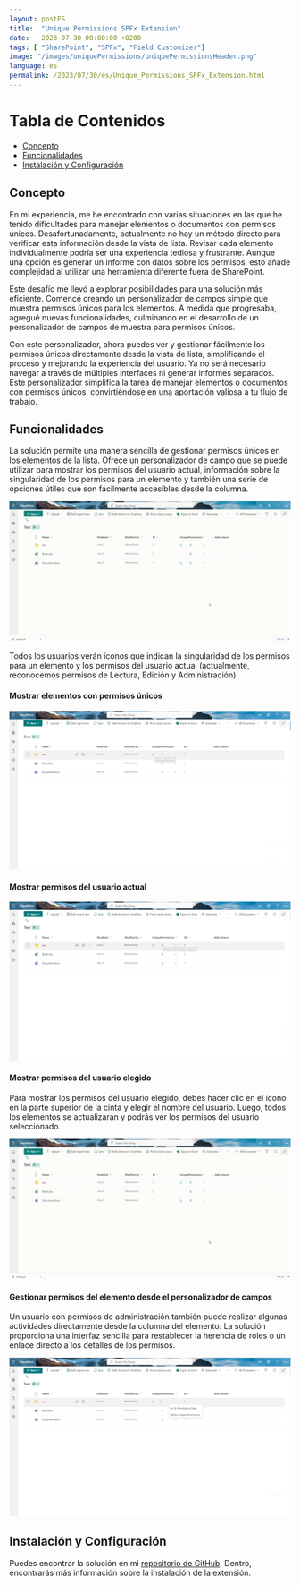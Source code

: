 ```yaml
---
layout: postES
title:  "Unique Permissions SPFx Extension"
date:   2023-07-30 00:00:00 +0200
tags: [ "SharePoint", "SPFx", "Field Customizer"]
image: "/images/uniquePermissions/uniquePermissionsHeader.png"
language: es
permalink: /2023/07/30/es/Unique_Permissions_SPFx_Extension.html
---
```


# Tabla de Contenidos
- [Concepto](#concepto)
- [Funcionalidades](#funcionalidades)
- [Instalación y Configuración](#instalación-y-configuración)

## Concepto

En mi experiencia, me he encontrado con varias situaciones en las que he tenido dificultades para manejar elementos o documentos con permisos únicos. Desafortunadamente, actualmente no hay un método directo para verificar esta información desde la vista de lista. Revisar cada elemento individualmente podría ser una experiencia tediosa y frustrante. Aunque una opción es generar un informe con datos sobre los permisos, esto añade complejidad al utilizar una herramienta diferente fuera de SharePoint.

Este desafío me llevó a explorar posibilidades para una solución más eficiente. Comencé creando un personalizador de campos simple que muestra permisos únicos para los elementos. A medida que progresaba, agregué nuevas funcionalidades, culminando en el desarrollo de un personalizador de campos de muestra para permisos únicos.

Con este personalizador, ahora puedes ver y gestionar fácilmente los permisos únicos directamente desde la vista de lista, simplificando el proceso y mejorando la experiencia del usuario. Ya no será necesario navegar a través de múltiples interfaces ni generar informes separados. Este personalizador simplifica la tarea de manejar elementos o documentos con permisos únicos, convirtiéndose en una aportación valiosa a tu flujo de trabajo.

## Funcionalidades

La solución permite una manera sencilla de gestionar permisos únicos en los  elementos de la lista. Ofrece un personalizador de campo que se puede utilizar para mostrar los permisos del usuario actual, información sobre la singularidad de los permisos para un elemento y también una serie de opciones útiles que son fácilmente accesibles desde la columna.

![react-field-unique-permissions](/images/uniquePermissions/checkUserPermission.gif)
  
Todos los usuarios verán íconos que indican la singularidad de los permisos para un elemento y los permisos del usuario actual (actualmente, reconocemos permisos de Lectura, Edición y Administración).

#### Mostrar elementos con permisos únicos

![unique-permissions](/images/uniquePermissions/uniquePermissions.png)

#### Mostrar permisos del usuario actual

![current-user-permissions](/images/uniquePermissions/currentUserPermissions.png)

#### Mostrar permisos del usuario elegido

Para mostrar los permisos del usuario elegido, debes hacer clic en el ícono en la parte superior de la cinta y elegir el nombre del usuario. Luego, todos los elementos se actualizarán y podrás ver los permisos del usuario seleccionado.

![check-user-permissions](/images/uniquePermissions/checkUserPermission.gif)

#### Gestionar permisos del elemento desde el personalizador de campos

Un usuario con permisos de administración también puede realizar algunas actividades directamente desde la columna del elemento. La solución proporciona una interfaz sencilla para restablecer la herencia de roles o un enlace directo a los detalles de los permisos.

![manage-permissions](/images/uniquePermissions/managePermissions.png)

## Instalación y Configuración

Puedes encontrar la solución en mi [repositorio de GitHub](https://github.com/mkm17/sp-dev-fx-extensions/tree/react-field-unique-permissions/samples/react-field-unique-permissions). Dentro, encontrarás más información sobre la instalación de la extensión.
